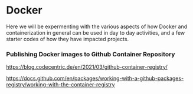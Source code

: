 # Docker

Here we will be expermenting with the various aspects of how Docker and containerization in general can be used in day to day activities, and a few starter codes of how they have impacted projects.


### Publishing Docker images to Github Container Repository

https://blog.codecentric.de/en/2021/03/github-container-registry/

https://docs.github.com/en/packages/working-with-a-github-packages-registry/working-with-the-container-registry
